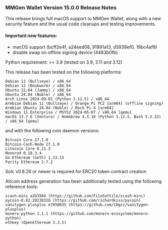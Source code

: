 ### MMGen Wallet Version 15.0.0 Release Notes

This release brings full macOS support to MMGen Wallet, along with a new
security feature and the usual code cleanups and testing improvements.

#### Important new features:

 - macOS support (bcff2e4f, a24eed08, 91991a13, d5939ef0, 19bc4af9)
 - disable swap on offline signing device (4483b0fb)

Python requirement: >= 3.9 (tested on 3.9, 3.11 and 3.12)

This release has been tested on the following platforms:

    Debian 11 (Bullseye) / x86_64
    Debian 12 (Bookworm) / x86_64
    Ubuntu 22.04 (Jammy) / x86_64
    Ubuntu 24.04 (Noble) / x86_64
    Arch Linux 2024-09-01 (Python 3.12.5) / x86_64
    Armbian Debian 11 (Bullseye) / Orange Pi PC2 [arm64] (offline signing)
    Armbian Ubuntu 24.04 (Noble) / Rock Pi 4 [arm64]
    Windows 11 Enterprise / MSYS2 2024-05-07 / x86_64 [qemu]
    macOS 13.7.6 (Ventura) / Homebrew 4.3.18 (Python 3.12.5, Bash 5.2.32) / x86_64 [qemu]

and with the following coin daemon versions:

    Bitcoin Core 27.1.0
    Bitcoin-Cash-Node 27.1.0
    Litecoin Core 0.21.3
    Monerod 0.18.3.4
    Go-Ethereum (Geth) 1.13.15
    Parity Ethereum 2.7.2

Solc v0.8.26 or newer is required for ERC20 token contract creation

Altcoin address generation has been additionally tested using the following
reference tools:

    zcash-mini a2b3504 (https://github.com/FiloSottile/zcash-mini)
    pycoin-0.92.20230326 (https://github.com/richardkiss/pycoin)
    vanitygen-plusplus e7858035 (https://github.com/10gic/vanitygen-plusplus)
    monero-python 1.1.1 (https://github.com/monero-ecosystem/monero-python)
    ethkey (OpenEthereum 3.3.5)
